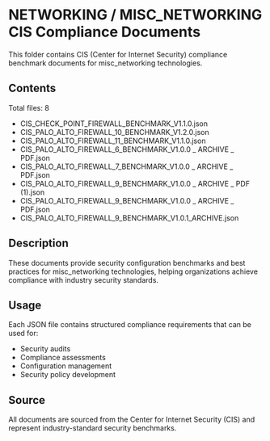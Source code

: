 # NETWORKING / MISC_NETWORKING CIS Compliance Documents

This folder contains CIS (Center for Internet Security) compliance benchmark documents for misc_networking technologies.

## Contents

Total files: 8

- CIS_CHECK_POINT_FIREWALL_BENCHMARK_V1.1.0.json
- CIS_PALO_ALTO_FIREWALL_10_BENCHMARK_V1.2.0.json
- CIS_PALO_ALTO_FIREWALL_11_BENCHMARK_V1.1.0.json
- CIS_PALO_ALTO_FIREWALL_6_BENCHMARK_V1.0.0 _ ARCHIVE _ PDF.json
- CIS_PALO_ALTO_FIREWALL_7_BENCHMARK_V1.0.0 _ ARCHIVE _ PDF.json
- CIS_PALO_ALTO_FIREWALL_9_BENCHMARK_V1.0.0 _ ARCHIVE _ PDF (1).json
- CIS_PALO_ALTO_FIREWALL_9_BENCHMARK_V1.0.0 _ ARCHIVE _ PDF.json
- CIS_PALO_ALTO_FIREWALL_9_BENCHMARK_V1.0.1_ARCHIVE.json


## Description

These documents provide security configuration benchmarks and best practices for misc_networking technologies, helping organizations achieve compliance with industry security standards.

## Usage

Each JSON file contains structured compliance requirements that can be used for:
- Security audits
- Compliance assessments  
- Configuration management
- Security policy development

## Source

All documents are sourced from the Center for Internet Security (CIS) and represent industry-standard security benchmarks.
